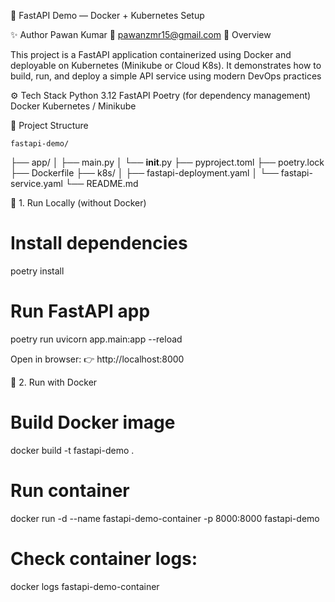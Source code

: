 🐍 FastAPI Demo — Docker + Kubernetes Setup

✨ Author
   Pawan Kumar
📧 pawanzmr15@gmail.com
📘 Overview

This project is a FastAPI application containerized using Docker and deployable on Kubernetes (Minikube or Cloud K8s).
It demonstrates how to build, run, and deploy a simple API service using modern DevOps practices

⚙️ Tech Stack
    Python 3.12
    FastAPI
    Poetry (for dependency management)
    Docker
    Kubernetes / Minikube

📁 Project Structure

    fastapi-demo/
├── app/
│   ├── main.py
│   └── __init__.py
├── pyproject.toml
├── poetry.lock
├── Dockerfile
├── k8s/
│   ├── fastapi-deployment.yaml
│   └── fastapi-service.yaml
└── README.md

🚀 1. Run Locally (without Docker)
# Install dependencies
poetry install

# Run FastAPI app
poetry run uvicorn app.main:app --reload

Open in browser:
👉 http://localhost:8000

🐳 2. Run with Docker
# Build Docker image
docker build -t fastapi-demo .

# Run container
docker run -d --name fastapi-demo-container -p 8000:8000 fastapi-demo

# Check container logs:
docker logs fastapi-demo-container


